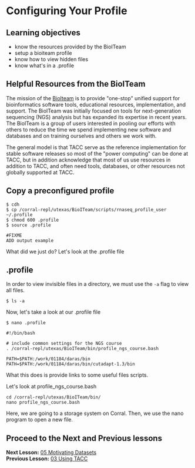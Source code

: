 # Configuring Your Profile

## Learning objectives
- know the resources provided by the BioITeam
- setup a bioiteam profile
- know how to view hidden files
- know what's in a .profile


## Helpful Resources from the BioITeam

The mission of the [BioIteam](https://wikis.utexas.edu/display/bioiteam/Home) is to provide "one-stop" unified support for bioinformatics software tools, educational resources, implementation, and support. The BioITeam was initially focused on tools for next-generation sequencing (NGS) analysis but has expanded its expertise in recent years. The BioITeam is a group of users interested in pooling our efforts with others to reduce the time we spend implementing new software and databases and on training ourselves and others we work with.

The general model is that TACC serve as the reference implementation for stable software releases so most of the "power computing" can be done at TACC, but in addition acknowledge that most of us use resources in addition to TACC, and often need tools, databases, or other resources not globally supported at TACC.

## Copy a preconfigured profile

~~~ {.bash}
$ cdh
$ cp /corral-repl/utexas/BioITeam/scripts/rnaseq_profile_user ~/.profile
$ chmod 600 .profile
$ source .profile
~~~

~~~ {.output}
#FIXME
ADD output example
~~~

What did we just do? Let's look at the .profile file

## .profile

In order to view invisible files in a directory, we must use the `-a` flag to view all files. 

~~~ {.bash}
$ ls -a
~~~

Now, let's take a look at our .profile file

~~~ {.bash}
$ nano .profile
~~~ 

~~~ {.output}
#!/bin/bash

# include common settings for the NGS course
. /corral-repl/utexas/BioITeam/bin/profile_ngs_course.bash

PATH=$PATH:/work/01184/daras/bin
PATH=$PATH:/work/01184/daras/bin/cutadapt-1.3/bin
~~~

What this does is provide links to some useful files scripts.

Let's look at profile_ngs_course.bash

~~~ {.output}
cd /corral-repl/utexas/BioITeam/bin/
nano profile_ngs_course.bash
~~~

Here, we are going to a storage system on Corral. Then, we use the nano program to open a new file. 


## Proceed to the Next and Previous lessons
**Next Lesson:** [05 Motivating Datasets](05_Datasets.md)  
**Previous Lesson:** [03 Using TACC](03_Using_TACC.md)  